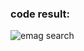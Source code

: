 ### code result:
![emag search](https://github.com/Vasi-Cordea/Selenium-Java-Maven-Emag-search-display-in-pop-up/assets/150058199/a27da2ce-f0c5-4830-9b13-5b81028f0770)

